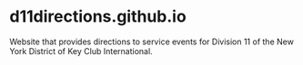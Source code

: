 d11directions.github.io
=======================
Website that provides directions to service events for Division 11 of the New York District of Key Club International.

